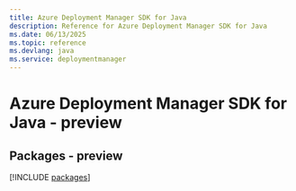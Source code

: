 ```yaml
---
title: Azure Deployment Manager SDK for Java
description: Reference for Azure Deployment Manager SDK for Java
ms.date: 06/13/2025
ms.topic: reference
ms.devlang: java
ms.service: deploymentmanager
---
```

# Azure Deployment Manager SDK for Java - preview
## Packages - preview
[!INCLUDE [packages](deployment-manager-index.md)]